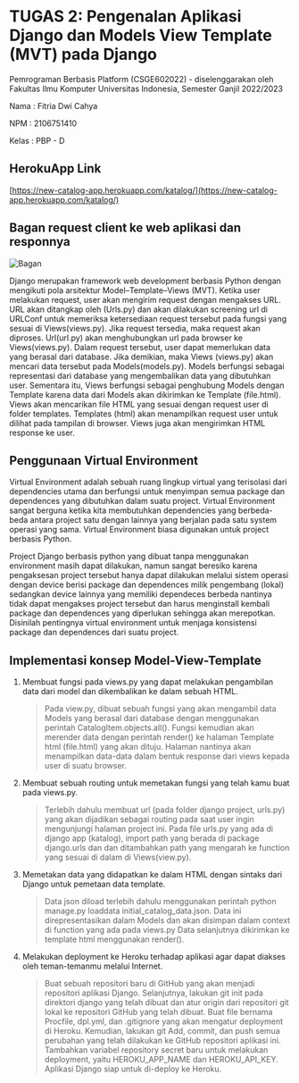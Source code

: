 # TUGAS 2: Pengenalan Aplikasi Django dan Models View Template (MVT) pada Django

Pemrograman Berbasis Platform (CSGE602022) - diselenggarakan oleh Fakultas Ilmu Komputer Universitas Indonesia, Semester Ganjil 2022/2023

Nama : Fitria Dwi Cahya

NPM : 2106751410

Kelas : PBP - D

## HerokuApp Link

[https://new-catalog-app.herokuapp.com/katalog/](https://new-catalog-app.herokuapp.com/katalog/)

## Bagan request client ke web aplikasi dan responnya

![Bagan](https://github.com/fitriadc/tugas-2-pbp-2022/blob/main/katalog/images/Bagan.jpg)

Django merupakan framework web development berbasis Python dengan mengikuti pola arsitektur Model–Template–Views (MVT). Ketika user melakukan request, user akan mengirim request dengan mengakses URL. URL akan ditangkap oleh (Urls.py) dan akan dilakukan screening url di URLConf untuk memeriksa ketersediaan request tersebut pada fungsi yang sesuai di Views(views.py). Jika request tersedia, maka request akan diproses. Url(url.py) akan menghubungkan url pada browser ke Views(views.py). Dalam request tersebut, user dapat memerlukan data yang berasal dari database. Jika demikian, maka Views (views.py) akan mencari data tersebut pada Models(models.py). Models berfungsi sebagai representasi dari database yang mengembalikan data yang dibutuhkan user. Sementara itu, Views berfungsi sebagai penghubung Models dengan Template karena data dari Models akan dikirimkan ke Template (file.html). Views akan mencarikan file HTML yang sesuai dengan request user di folder templates. Templates (html) akan menampilkan request user untuk dilihat pada tampilan di browser. Views juga akan mengirimkan HTML response ke user.

## Penggunaan Virtual Environment

Virtual Environment adalah sebuah ruang lingkup virtual yang terisolasi dari dependencies utama dan berfungsi untuk menyimpan semua package dan dependences yang dibutuhkan dalam suatu project. Virtual Environment sangat berguna ketika kita membutuhkan dependencies yang berbeda-beda antara project satu dengan lainnya yang berjalan pada satu system operasi yang sama. Virtual Environment biasa digunakan untuk project berbasis Python.

Project Django berbasis python yang dibuat tanpa menggunakan environment masih dapat dilakukan, namun sangat beresiko karena pengaksesan project tersebut hanya dapat dilakukan melalui sistem operasi dengan device berisi package dan dependences milik pengembang (lokal) sedangkan device lainnya yang memiliki dependeces berbeda nantinya tidak dapat mengakses project tersebut dan harus menginstall kembali package dan dependences yang diperlukan sehingga akan merepotkan. Disinilah pentingnya virtual environment untuk menjaga konsistensi package dan dependences dari suatu project.

## Implementasi konsep Model-View-Template

1. Membuat fungsi pada views.py yang dapat melakukan pengambilan data dari model dan dikembalikan ke dalam sebuah HTML.
   > Pada view.py, dibuat sebuah fungsi yang akan mengambil data Models yang berasal dari database dengan menggunakan perintah CatalogItem.objects.all(). Fungsi kemudian akan merender data dengan perintah render() ke halaman Template html (file.html) yang akan dituju. Halaman nantinya akan menampilkan data-data dalam bentuk response dari views kepada user di suatu browser.
2. Membuat sebuah routing untuk memetakan fungsi yang telah kamu buat pada views.py.
   > Terlebih dahulu membuat url (pada folder django project, urls.py) yang akan dijadikan sebagai routing pada saat user ingin mengunjungi halaman project ini. Pada file urls.py yang ada di django app (katalog), import path yang berada di package django.urls dan dan ditambahkan path yang mengarah ke function yang sesuai di dalam di Views(view.py).
3. Memetakan data yang didapatkan ke dalam HTML dengan sintaks dari Django untuk pemetaan data template.

   > Data json diload terlebih dahulu menggunakan perintah python manage.py loaddata initial_catalog_data.json. Data ini direpresentasikan dalam Models dan akan disimpan dalam context di function yang ada pada views.py Data selanjutnya dikirimkan ke template html menggunakan render().

4. Melakukan deployment ke Heroku terhadap aplikasi agar dapat diakses oleh teman-temanmu melalui Internet.
   > Buat sebuah repositori baru di GitHub yang akan menjadi repositori aplikasi Django. Selanjutnya, lakukan git init pada direktori django yang telah dibuat dan atur origin dari repositori git lokal ke repositori GitHub yang telah dibuat. Buat file bernama Procfile, dpl.yml, dan .gitignore yang akan mengatur deployment di Heroku. Kemudian, lakukan git Add, commit, dan push semua perubahan yang telah dilakukan ke GitHub repositori aplikasi ini. Tambahkan variabel repository secret baru untuk melakukan deployment, yaitu HEROKU_APP_NAME dan HEROKU_API_KEY. Aplikasi Django siap untuk di-deploy ke Heroku.
